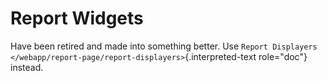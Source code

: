 # Report Widgets

Have been retired and made into something better. Use `Report Displayers </webapp/report-page/report-displayers>`{.interpreted-text role="doc"} instead.

